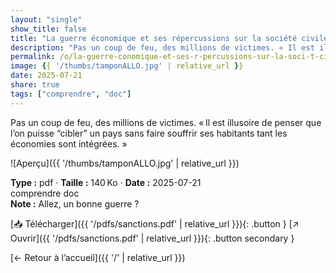```yaml
---
layout: "single"
show_title: false
title: "La guerre économique et ses répercussions sur la société civile aux XXe et XXIe siècles"
description: "Pas un coup de feu, des millions de victimes. « Il est illusoire de penser que l’on puisse “cibler” un pays sans faire souffrir ses habitants tant les économies sont intégrées. »"
permalink: /o/la-guerre-conomique-et-ses-r-percussions-sur-la-soci-t-civile-aux-xxe-et-xxie-si-cles/
image: {{ '/thumbs/tamponALLO.jpg' | relative_url }}
date: 2025-07-21
share: true
tags: ["comprendre", "doc"]
---
```



Pas un coup de feu, des millions de victimes. « Il est illusoire de penser que l’on puisse “cibler” un pays sans faire souffrir ses habitants tant les économies sont intégrées. »

![Aperçu]({{ '/thumbs/tamponALLO.jpg' | relative_url }})

<div class="info-box"><strong>Type :</strong> pdf · <strong>Taille :</strong> 140 Ko · <strong>Date :</strong> 2025-07-21</div>

<div class="tags"><span class="tag">comprendre</span> <span class="tag">doc</span></div>

<div class="notice notice--info"><strong>Note :</strong> Allez, un bonne guerre ?</div>

[📥 Télécharger]({{ '/pdfs/sanctions.pdf' | relative_url }}){: .button }
[↗ Ouvrir]({{ '/pdfs/sanctions.pdf' | relative_url }}){: .button secondary }

[← Retour à l’accueil]({{ '/' | relative_url }})
